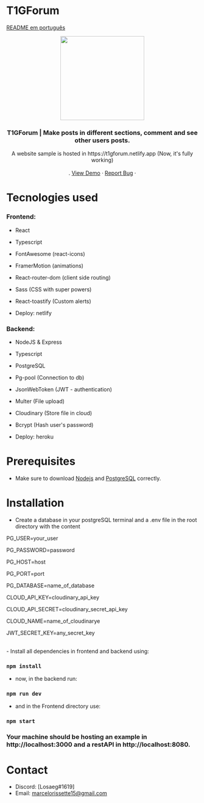 # T1GForum
[README em português](README.pt.md)
<!-- about -->
<p align="center">
  <a href="https://t1gforum.netlify.app">
    <img src="https://cdn.discordapp.com/attachments/757300282714620096/772898698660806656/LogoPain.png" width="220px" />
  </a>

  <h3 align="center">T1GForum | Make posts in different sections, comment and see other users posts.</h3>
  <p align="center">
    A website sample is hosted in https://t1gforum.netlify.app (Now, it's fully working)
    <br />
    <br />
    .
    <a href="https://t1gforum.netlify.app">View Demo</a>
    ·
    <a href="mailto:marcelorissette15@gmail.com">Report Bug</a>
    ·
    <br />
  </p>
   
</p>

# Tecnologies used

### Frontend:

- React
- Typescript
- FontAwesome (react-icons)
- FramerMotion (animations)
- React-router-dom (client side routing)
- Sass (CSS with super powers)
- React-toastify (Custom alerts)

- Deploy: netlify

### Backend:

- NodeJS & Express
- Typescript
- PostgreSQL
- Pg-pool (Connection to db)
- JsonWebToken (JWT - authentication)
- Multer (File upload)
- Cloudinary (Store file in cloud)
- Bcrypt (Hash user's password)

- Deploy: heroku

# Prerequisites

- Make sure to download <a href="https://nodejs.org/en/" target="_blank">Nodejs</a> and <a href="https://www.postgresql.org/" target="_blank">PostgreSQL</a> correctly.

# Installation

- Create a database in your postgreSQL terminal and
  a .env file in the root directory with the content

<p>PG_USER=your_user</p>
<p>PG_PASSWORD=password</p>
<p>PG_HOST=host</p>
<p>PG_PORT=port</p>
<p>PG_DATABASE=name_of_database</p>

<p>CLOUD_API_KEY=cloudinary_api_key</p>
<p>CLOUD_API_SECRET=cloudinary_secret_api_key</p>
<p>CLOUD_NAME=name_of_cloudinarye</p>

<p>JWT_SECRET_KEY=any_secret_key</p>
<br />
- Install all dependencies in frontend and backend using:

### `npm install`

- now, in the backend run:

### `npm run dev`

- and in the Frontend directory use:

### `npm start`

### Your machine should be hosting an example in http://localhost:3000 and a restAPI in http://localhost:8080.

<!-- CONTACT -->
# Contact

- Discord: [Losaeg#1619] 
- Email: marcelorissette15@gmail.com
